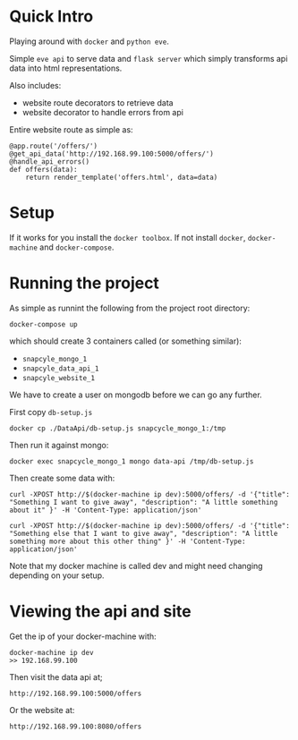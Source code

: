 # Quick Intro

Playing around with `docker` and `python eve`.

Simple `eve api` to serve data and `flask server` which simply transforms api data into html representations.

Also includes:

- website route decorators to retrieve data
- website decorator to handle errors from api

Entire website route as simple as:

	@app.route('/offers/')
	@get_api_data('http://192.168.99.100:5000/offers/')
	@handle_api_errors()
	def offers(data):
	    return render_template('offers.html', data=data)

# Setup

If it works for you install the `docker toolbox`. If not install `docker`, `docker-machine` and `docker-compose`.

# Running the project

As simple as runnint the following from the project root directory:

    docker-compose up

which should create 3 containers called (or something similar):

* `snapcyle_mongo_1`
* `snapcyle_data_api_1`
* `snapcyle_website_1`

We have to create a user on mongodb before we can go any further.

First copy `db-setup.js`

    docker cp ./DataApi/db-setup.js snapcycle_mongo_1:/tmp

Then run it against mongo:

    docker exec snapcycle_mongo_1 mongo data-api /tmp/db-setup.js

Then create some data with:

    curl -XPOST http://$(docker-machine ip dev):5000/offers/ -d '{"title": "Something I want to give away", "description": "A little something about it" }' -H 'Content-Type: application/json'
    
    curl -XPOST http://$(docker-machine ip dev):5000/offers/ -d '{"title": "Something else that I want to give away", "description": "A little something more about this other thing" }' -H 'Content-Type: application/json'
    
Note that my docker machine is called dev and might need changing depending on your setup.

# Viewing the api and site

Get the ip of your docker-machine with:

    docker-machine ip dev
    >> 192.168.99.100
    
Then visit the data api at;

    http://192.168.99.100:5000/offers

Or the website at:

    http://192.168.99.100:8080/offers
